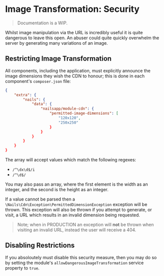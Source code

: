 # Image Transformation: Security
> Documentation is a WIP.

Whilst image manipulation via the URL is incredibly useful it is quite dangerous to leave this open. An abuser could quite quickly overwhelm the server by generating many variations of an image.


## Restricting Image Transformation

All components, including the application, must explicitly announce the image dimensions they wish the CDN to honour; this is done in each component's `composer.json` file:

```json
{
    "extra": {
        "nails": {
            "data": {
                "nailsapp/module-cdn": {
                    "permitted-image-dimensions": [
                        "120x120",
                        "250x250"
                    }
                }
            }
        }
    }
}
```

The array will accept values which match the following regexes:

- `/^\dx\d$/i`
- `/^\d$/`

You may also pass an array, where the first element is the width as an integer, and the second is the height as an integer.

If a value cannot be parsed then a `\Nails\Cdn\Exception\PermittedDimensionException` exception will be thrown. This exception will also be thrown if you attempt to generate, or visit, a URL which results in an invalid dimension being requested.

> Note; when in PRODUCTION an exception will **not** be thrown when visiting an invalid URL, instead the user will receive a 404.



## Disabling Restrictions

If you absoloutely must disable this security measure, then you may do so by setting the module's  `allowDangerousImageTransformation` service property to `true`.
